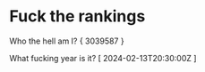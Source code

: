 # Fuck the rankings

Who the hell am I?
{ 3039587 }

What fucking year is it?
[ 2024-02-13T20:30:00Z ]
